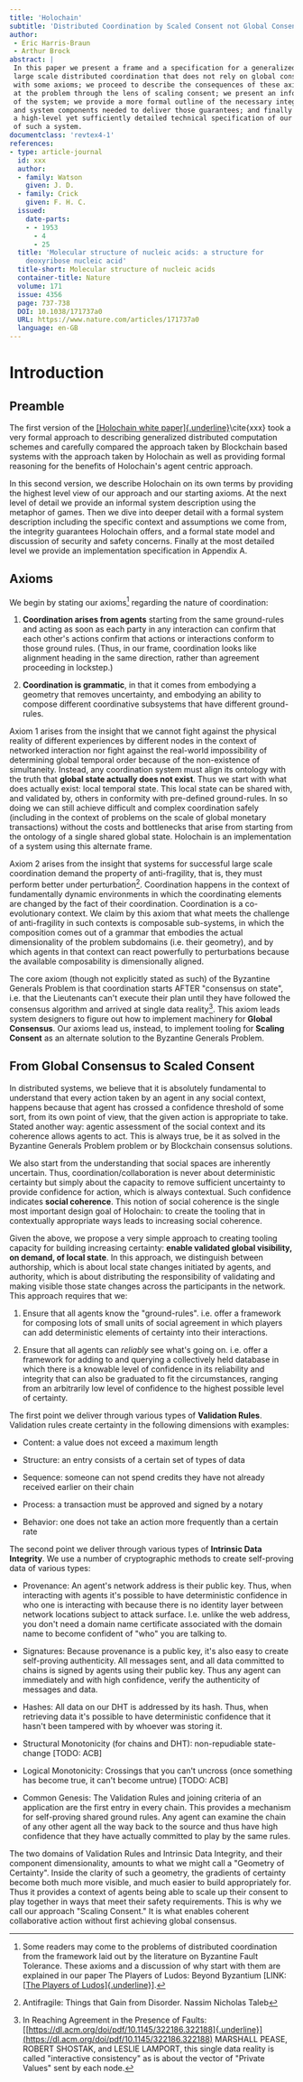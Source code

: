 ```yaml
---
title: 'Holochain'
subtitle: 'Distributed Coordination by Scaled Consent not Global Consensus'
author: 
 - Eric Harris-Braun
 - Arthur Brock
abstract: |
 In this paper we present a frame and a specification for a generalized system for 
 large scale distributed coordination that does not rely on global consensus. We start
 with some axioms; we proceed to describe the consequences of these axioms, looking 
 at the problem through the lens of scaling consent; we present an informal description 
 of the system; we provide a more formal outline of the necessary integrity guarantees 
 and system components needed to deliver those guarantees; and finally we conclude with 
 a high-level yet sufficiently detailed technical specification of our implementation 
 of such a system.
documentclass: 'revtex4-1'
references:
- type: article-journal
  id: xxx
  author:
  - family: Watson
    given: J. D.
  - family: Crick
    given: F. H. C.
  issued:
    date-parts:
    - - 1953
      - 4
      - 25
  title: 'Molecular structure of nucleic acids: a structure for
    deoxyribose nucleic acid'
  title-short: Molecular structure of nucleic acids
  container-title: Nature
  volume: 171
  issue: 4356
  page: 737-738
  DOI: 10.1038/171737a0
  URL: https://www.nature.com/articles/171737a0
  language: en-GB
---
```


Introduction
============

Preamble
--------

The first version of the [[Holochain white
paper]{.underline}](https://github.com/holochain/holochain-proto/blob/whitepaper/holochain.pdf)\cite{xxx}
took a very formal approach to describing generalized distributed
computation schemes and carefully compared the approach taken by
Blockchain based systems with the approach taken by Holochain as well as
providing formal reasoning for the benefits of Holochain's agent centric
approach.

In this second version, we describe Holochain on its own terms by
providing the highest level view of our approach and our starting
axioms. At the next level of detail we provide an informal system
description using the metaphor of games. Then we dive into deeper detail
with a formal system description including the specific context and
assumptions we come from, the integrity guarantees Holochain offers, and
a formal state model and discussion of security and safety concerns.
Finally at the most detailed level we provide an implementation
specification in Appendix A.

Axioms
------

We begin by stating our axioms[^byzantine] regarding the nature of coordination:

[^byzantine]: Some readers may come to the problems of distributed coordination
    from the framework laid out by the literature on Byzantine Fault
    Tolerance. These axioms and a discussion of why start with them are
    explained in our paper The Players of Ludos: Beyond Byzantium
    \[LINK: [[The Players of
    Ludos]{.underline}](https://docs.google.com/document/d/1HBNgIooElD5widCuX9XmiOzbVIpEF5XXH67mZbnUFjo/edit#)\].

1.  **Coordination arises from agents** starting from the same
  ground-rules and acting as soon as each party in any interaction
  can confirm that each other\'s actions confirm that actions or
  interactions conform to those ground rules. (Thus, in our frame,
  coordination looks like alignment heading in the same direction,
  rather than agreement proceeding in lockstep.)

1.  **Coordination is grammatic**, in that it comes from embodying a
  geometry that removes uncertainty, and embodying an ability to
  compose different coordinative subsystems that have different
  ground-rules.

Axiom 1 arises from the insight that we cannot fight against the
physical reality of different experiences by different nodes in the
context of networked interaction nor fight against the real-world
impossibility of determining global temporal order because of the
non-existence of simultaneity. Instead, any coordination system must
align its ontology with the truth that **global state actually does not
exist**. Thus we start with what does actually exist: local temporal
state. This local state can be shared with, and validated by, others in
conformity with pre-defined ground-rules. In so doing we can still
achieve difficult and complex coordination safely (including in the
context of problems on the scale of global monetary transactions)
without the costs and bottlenecks that arise from starting from the
ontology of a single shared global state. Holochain is an implementation
of a system using this alternate frame.

Axiom 2 arises from the insight that systems for successful large scale
coordination demand the property of anti-fragility, that is, they must
perform better under perturbation[^antifragile]. Coordination happens in the
context of fundamentally dynamic environments in which the coordinating
elements are changed by the fact of their coordination. Coordination is
a co-evolutionary context. We claim by this axiom that what meets the
challenge of anti-fragility in such contexts is composable sub-systems,
in which the composition comes out of a grammar that embodies the
actual dimensionality of the problem subdomains (i.e. their geometry),
and by which agents in that context can react powerfully to
perturbations because the available composability is dimensionally
aligned.

[^antifragile]: Antifragile: Things that Gain from Disorder. Nassim Nicholas Taleb

The core axiom (though not explicitly stated as such) of the Byzantine
Generals Problem is that coordination starts AFTER "consensus on state",
i.e. that the Lieutenants can't execute their plan until they have
followed the consensus algorithm and arrived at single data reality[^faults].
This axiom leads system designers to figure out how to implement
machinery for **Global Consensus**. Our axioms lead us, instead, to
implement tooling for **Scaling Consent** as an alternate solution to
the Byzantine Generals Problem.

[^faults]: In Reaching Agreement in the Presence of Faults:
    [[https://dl.acm.org/doi/pdf/10.1145/322186.322188]{.underline}](https://dl.acm.org/doi/pdf/10.1145/322186.322188)
    MARSHALL PEASE, ROBERT SHOSTAK, and LESLIE LAMPORT, this single data
    reality is called "interactive consistency" as is about the vector
    of "Private Values" sent by each node.

From Global Consensus to Scaled Consent
---------------------------------------

In distributed systems, we believe that it is absolutely fundamental to
understand that every action taken by an agent in any social context,
happens because that agent has crossed a confidence threshold of some
sort, from its own point of view, that the given action is appropriate
to take. Stated another way: agentic assessment of the social context
and its coherence allows agents to act. This is always true, be it as
solved in the Byzantine Generals Problem problem or by Blockchain
consensus solutions.

We also start from the understanding that social spaces are inherently
uncertain. Thus, coordination/collaboration is never about deterministic
certainty but simply about the capacity to remove sufficient uncertainty
to provide confidence for action, which is always contextual. Such
confidence indicates **social coherence**. This notion of social
coherence is the single most important design goal of Holochain: to
create the tooling that in contextually appropriate ways leads to
increasing social coherence.

Given the above, we propose a very simple approach to creating tooling
capacity for building increasing certainty: **enable validated global
visibility, on demand, of local state**. In this approach, we
distinguish between authorship, which is about local state changes
initiated by agents, and authority, which is about distributing the
responsibility of validating and making visible those state changes
across the participants in the network. This approach requires that we:

1.  Ensure that all agents know the "ground-rules". i.e. offer a
  framework for composing lots of small units of social agreement in
  which players can add deterministic elements of certainty into
  their interactions.

2.  Ensure that all agents can *reliably* see what's going on. i.e.
  offer a framework for adding to and querying a collectively held
  database in which there is a knowable level of confidence in its
  reliability and integrity that can also be graduated to fit the 
  circumstances, ranging from an arbitrarily low level of confidence 
  to the highest possible level of certainty.

The first point we deliver through various types of **Validation
Rules**. Validation rules create certainty in the following dimensions
with examples:

-   Content: a value does not exceed a maximum length

-   Structure: an entry consists of a certain set of types of data

-   Sequence: someone can not spend credits they have not already
  received earlier on their chain

-   Process: a transaction must be approved and signed by a notary

-   Behavior: one does not take an action more frequently than a certain
  rate

The second point we deliver through various types of **Intrinsic Data
Integrity**. We use a number of cryptographic methods to create
self-proving data of various types:

-   Provenance: An agent's network address is their public key. Thus,
  when interacting with agents it's possible to have deterministic
  confidence in who one is interacting with because there is no
  identity layer between network locations subject to attack
  surface. I.e. unlike the web address, you don't need a domain name
  certificate associated with the domain name to become confident of
  "who" you are talking to.

-   Signatures: Because provenance is a public key, it's also easy to
  create self-proving authenticity. All messages sent, and all data
  committed to chains is signed by agents using their public key.
  Thus any agent can immediately and with high confidence, verify
  the authenticity of messages and data.

-   Hashes: All data on our DHT is addressed by its hash. Thus, when
  retrieving data it's possible to have deterministic confidence
  that it hasn't been tampered with by whoever was storing it.

-   Structural Monotonicity (for chains and DHT): non-repudiable
  state-change \[TODO: ACB\]

-   Logical Monotonicity: Crossings that you can't uncross (once
  something has become true, it can't become untrue) \[TODO: ACB\]

-   Common Genesis: The Validation Rules and joining criteria of an
  application are the first entry in every chain. This
  provides a mechanism for self-proving shared ground rules. Any
  agent can examine the chain of any other agent all the way back to
  the source and thus have high confidence that they have actually
  committed to play by the same rules.

The two domains of Validation Rules and Intrinsic Data Integrity, and
their component dimensionality, amounts to what we might call a
"Geometry of Certainty". Inside the clarity of such a geometry, the
gradients of certainty become both much more visible, and much easier to
build appropriately for. Thus it provides a context of agents being able
to scale up their consent to play together in ways that meet their
safety requirements. This is why we call our approach "Scaling Consent."
It is what enables coherent collaborative action without first achieving
global consensus.

